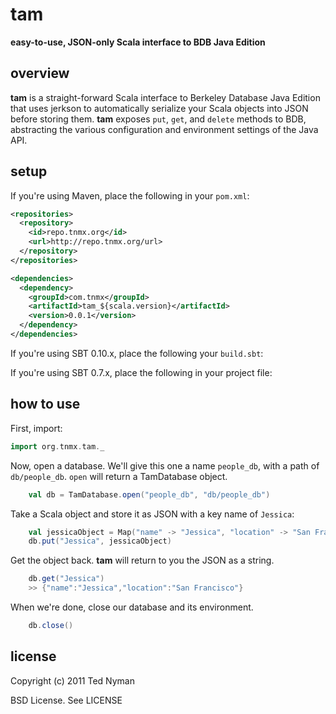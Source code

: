 tam
========

**easy-to-use, JSON-only Scala interface to BDB Java Edition**

overview
----------

**tam** is a straight-forward Scala interface to Berkeley Database Java Edition
that uses jerkson to automatically serialize your Scala objects into JSON before storing
them. **tam** exposes `put`, `get`, and `delete` methods to BDB, abstracting the various
configuration and environment settings of the Java API.

setup
-----------

If you're using Maven, place the following in your `pom.xml`:

```xml
<repositories>
  <repository>
    <id>repo.tnmx.org</id>
    <url>http://repo.tnmx.org/url>
  </repository>
</repositories>

<dependencies>
  <dependency>
    <groupId>com.tnmx</groupId>
    <artifactId>tam_${scala.version}</artifactId>
    <version>0.0.1</version>
  </dependency>
</dependencies>
```

If you're using SBT 0.10.x, place the following your `build.sbt`:


If you're using SBT 0.7.x, place the following in your project file:



how to use
-------------

First, import:

```scala
import org.tnmx.tam._
```

Now, open a database. We'll give this one a name `people_db`, with a path of `db/people_db`. `open`
will return a TamDatabase object.

```scala
    val db = TamDatabase.open("people_db", "db/people_db")
```

Take a Scala object and store it as JSON with a key name of `Jessica`:

```scala
    val jessicaObject = Map("name" -> "Jessica", "location" -> "San Francisco")
    db.put("Jessica", jessicaObject)
```

Get the object back. **tam** will return to you the JSON as a string.

```scala
    db.get("Jessica")
    >> {"name":"Jessica","location":"San Francisco"}
```
When we're done, close our database and its environment.

```scala
    db.close()
```

license
----------

Copyright (c) 2011 Ted Nyman

BSD License. See LICENSE
